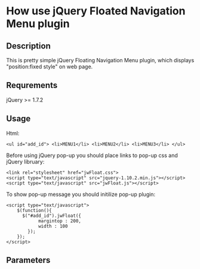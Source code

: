 # How use jQuery Floated Navigation Menu plugin
## Description
This is pretty simple jQuery Floating Navigation Menu plugin, which displays "position:fixed style"
on web page.

## Requrements
jQuery >= 1.7.2

## Usage
Html:

`<ul id="add_id">
			<li>MENU1</li>
			<li>MENU2</li>
			<li>MENU3</li>
		</ul>`


Before using jQuery pop-up you should place links to pop-up css and jQuery libruary:

    <link rel="stylesheet" href="jwFloat.css">
    <script type="text/javascript" src="jquery-1.10.2.min.js"></script>
 	<script type="text/javascript" src="jwFloat.js"></script>

To show pop-up message you should initilize pop-up plugin:

    <script type="text/javascript">
        $(function(){
          $("#add_id").jwFloat({ 
       			margintop : 200, 
       			width : 100
       		});
        });
    </script>

## Parameters
